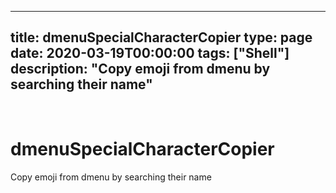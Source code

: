 
---
title: dmenuSpecialCharacterCopier
type: page
date: 2020-03-19T00:00:00
tags: ["Shell"]
description: "Copy emoji from dmenu by searching their name"
---


<br>

# dmenuSpecialCharacterCopier
Copy emoji from dmenu by searching their name
